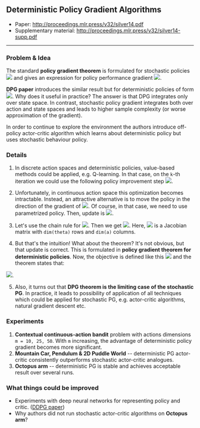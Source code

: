 ## Deterministic Policy Gradient Algorithms

* Paper: http://proceedings.mlr.press/v32/silver14.pdf
* Supplementary material: http://proceedings.mlr.press/v32/silver14-supp.pdf

-----

### Problem & Idea

The standard **policy gradient theorem** is formulated for stochastic policies ![](http://mathurl.com/ybsnhmwz.png) and gives an
expression for policy performance gradient ![](http://mathurl.com/y8ltt3xt.png).

**DPG paper** introduces the similar result but for deterministic policies of form ![](http://mathurl.com/yanduehc.png). Why
does it useful in practice? The answer is that DPG integrates only over state space. In contrast, stochastic policy gradient
integrates both over action and state spaces and leads to higher sample complexity (or worse approximation of the gradient).

In order to continue to explore the environment the authors introduce off-policy actor-critic algorithm which learns about
deterministic policy but uses stochastic behaviour policy.

### Details

1. In discrete action spaces and deterministic policies, value-based methods could be applied, e.g. Q-learning.
In that case, on the `k`-th iteration we could use the following policy improvement step ![](http://mathurl.com/y7qgo6au.png).

2. Unfortunately, in continuous action space this optimization becomes intractable. Instead, an attractive alternative is to
move the policy in the direction of the gradient of ![](http://mathurl.com/lzhndgq.png). Of course, in that case, we need to
use parametrized policy. Then, update is ![](http://mathurl.com/ydd7fwzl.png).

3. Let's use the chain rule for ![](http://mathurl.com/lzhndgq.png). Then we get ![](http://mathurl.com/y8owce2r.png).
Here, ![](http://mathurl.com/ybe4bkah.png) is a Jacobian matrix with `dim(theta)` rows and `dim(a)` columns.

4. But that's the intuition! What about the theorem? It's not obvious, but that update is correct.
This is formulated in **policy gradient theorem for deterministic policies**. 
Now, the objective is defined like this ![](http://mathurl.com/y9g2m99k.png) and the theorem states that:

![](http://mathurl.com/ydxu5n88.png).

5. Also, it turns out that **DPG theorem is the limiting case of the stochastic PG**. In practice, it leads to possibility of application of all techniques which could be applied for stochastic PG, e.g. actor-critic algorithms, natural gradient descent etc.

### Experiments

1. **Contextual continuous-action bandit** problem with actions dimensions `m = 10, 25, 50`. With `m` increasing, the advantage of 
deterministic policy gradient becomes more significant.
2. **Mountain Car, Pendulum & 2D Puddle World** -- deterministic PG actor-critic consistently outperforms stochastic actor-critic analogues.
3. **Octopus arm** -- deterministic PG is stable and achieves acceptable result over several runs.

### What things could be improved

* Experiments with deep neural networks for representing policy and critic. ([DDPG paper](https://github.com/persiyanov/just-paper-notes/blob/master/ddpg.md))
* Why authors did not run stochastic actor-critic algorithms on **Octopus arm**?
